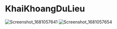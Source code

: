 # KhaiKhoangDuLieu
![Screenshot_1681057641](https://user-images.githubusercontent.com/97358392/230853680-0b3f6437-a824-47f9-849d-043a348e7e7a.png)
![Screenshot_1681057654](https://user-images.githubusercontent.com/97358392/230853700-0226fb81-e922-4727-afee-455abee746b0.png)
